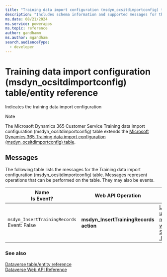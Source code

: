 ```yaml
---
title: "Training data import configuration (msdyn_ocsitdimportconfig) table/entity reference (Microsoft Dynamics 365 Customer Service)"
description: "Includes schema information and supported messages for the Training data import configuration (msdyn_ocsitdimportconfig) table/entity with Microsoft Dynamics 365 Customer Service."
ms.date: 08/21/2024
ms.service: powerapps
ms.topic: reference
author: gandhamm
ms.author: mgandham
search.audienceType: 
  - developer
---
```


# Training data import configuration (msdyn_ocsitdimportconfig) table/entity reference

Indicates the training data import configuration

> [!NOTE]
> The Microsoft Dynamics 365 Customer Service Training data import configuration (msdyn_ocsitdimportconfig) table extends the [Microsoft Dynamics 365 Training data import configuration (msdyn_ocsitdimportconfig) table](/dynamics365/developer/entities/msdyn_ocsitdimportconfig).


## Messages

The following table lists the messages for the Training data import configuration (msdyn_ocsitdimportconfig) table.
Messages represent operations that can be performed on the table. They may also be events.

| Name <br />Is Event? |Web API Operation |SDK for .NET |
| ---- | ----- |----- |
| `msdyn_InsertTrainingRecords`<br />Event: False |**msdyn_InsertTrainingRecords action** |[Learn to use messages with the SDK for .NET](/power-apps/developer/data-platform/org-service/use-messages)|





### See also

[Dataverse table/entity reference](../about-entity-reference.md)  
[Dataverse Web API Reference](/power-apps/developer/data-platform/webapi/reference/about)   

